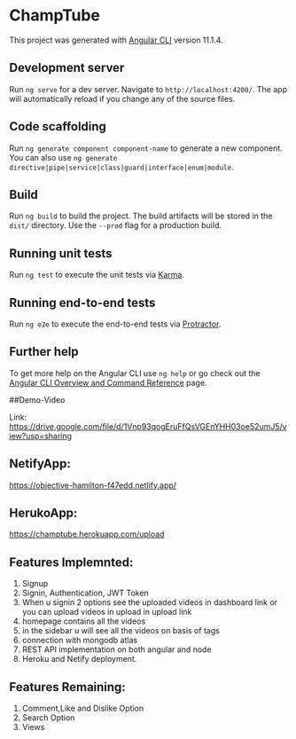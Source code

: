 # ChampTube

This project was generated with [Angular CLI](https://github.com/angular/angular-cli) version 11.1.4.

## Development server

Run `ng serve` for a dev server. Navigate to `http://localhost:4200/`. The app will automatically reload if you change any of the source files.

## Code scaffolding

Run `ng generate component component-name` to generate a new component. You can also use `ng generate directive|pipe|service|class|guard|interface|enum|module`.

## Build

Run `ng build` to build the project. The build artifacts will be stored in the `dist/` directory. Use the `--prod` flag for a production build.

## Running unit tests

Run `ng test` to execute the unit tests via [Karma](https://karma-runner.github.io).

## Running end-to-end tests

Run `ng e2e` to execute the end-to-end tests via [Protractor](http://www.protractortest.org/).

## Further help

To get more help on the Angular CLI use `ng help` or go check out the [Angular CLI Overview and Command Reference](https://angular.io/cli) page.

##Demo-Video

Link: https://drive.google.com/file/d/1Vnp93qogEruFfQsVGEnYHH03oe52umJ5/view?usp=sharing

## NetifyApp: 
https://objective-hamilton-f47edd.netlify.app/

## HerukoApp:
https://champtube.herokuapp.com/upload

## Features Implemnted:
1. Signup
2. Signin, Authentication, JWT Token
3. When u signin 2 options see the uploaded videos in dashboard link or you can upload videos in upload in upload link
4. homepage contains all the videos
5. in the sidebar u will see all the videos on basis of tags
6. connection with mongodb atlas
7. REST API implementation on both angular and node
8. Heroku and Netify deployment.

## Features Remaining:
1. Comment,Like and Dislike Option
2. Search Option
3. Views

